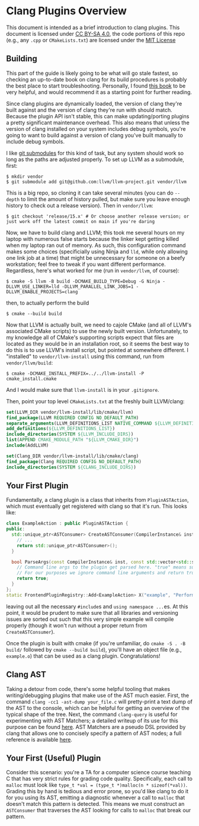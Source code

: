 # Clang Plugins Overview
This document is intended as a brief introduction to clang plugins.
This document is licensed under [CC BY-SA 4.0](https://creativecommons.org/licenses/by-sa/4.0/), the code portions of this repo (e.g., any `.cpp` or `CMakeLists.txt`) are licensed under the [MIT License](https://opensource.org/licenses/MIT)

## Building
This part of the guide is likely going to be what will go stale fastest, so checking an up-to-date book on clang for its build procedures is probably the best place to start troubleshooting.
Personally, I found [this book](https://learning.oreilly.com/library/view/llvm-techniques-tips/9781838824952/) to be very helpful, and would recommend it as a starting point for further reading.

Since clang plugins are dynamically loaded, the version of clang they're built against and the version of clang they're run with should match.
Because the plugin API isn't stable, this can make updating/porting plugins a pretty significant maintenance overhead.
This also means that unless the version of clang installed on your system includes debug symbols, you're going to want to build against a version of clang you've built manually to include debug symbols.

I like [git submodules](https://git-scm.com/book/en/v2/Git-Tools-Submodules) for this kind of task, but any system should work so long as the paths are adjusted properly.
To set up LLVM as a submodule, first:
```
$ mkdir vendor
$ git submodule add git@github.com:llvm/llvm-project.git vendor/llvm
```
This is a big repo, so cloning it can take several minutes (you can do `--depth` to limit the amount of history pulled, but make sure you leave enough history to check out a release version).
Then in `vendor/llvm`:
```
$ git checkout 'release/15.x' # Or choose another release version; or just work off the latest commit on main if you're daring
```
Now, we have to build clang and LLVM; this took me several hours on my laptop with numerous false starts because the linker kept getting killed when my laptop ran out of memory.
As such, this configuration command makes some choices (specificially using Ninja and `lld`, while only allowing one link job at a time) that might be unnecessary for someone on a beefy workstation; feel free to tweak if you want different performance.
Regardless, here's what worked for me (run in `vendor/llvm`, of course):
```
$ cmake -S llvm -B build -DCMAKE_BUILD_TYPE=Debug -G Ninja -DLLVM_USE_LINKER=lld -DLLVM_PARALLEL_LINK_JOBS=1 -DLLVM_ENABLE_PROJECTS=clang
```
then, to actually perform the build
```
$ cmake --build build
```

Now that LLVM is actually built, we need to cajole CMake (and all of LLVM's associated CMake scripts) to use the newly built version.
Unfortunately, to my knowledge all of CMake's supporting scripts expect that files are located as they would be in an installation root, so it seems the best way to do this is to use LLVM's install script, but pointed at somewhere different.
I "installed" to `vendor/llvm-install` using this command, run from `vendor/llvm/build`:
```
$ cmake -DCMAKE_INSTALL_PREFIX=../../llvm-install -P cmake_install.cmake
```
And I would make sure that `llvm-install` is in your `.gitignore`.

Then, point your top level `CMakeLists.txt` at the freshly built LLVM/clang:
```cmake
set(LLVM_DIR vendor/llvm-install/lib/cmake/llvm)
find_package(LLVM REQUIRED CONFIG NO_DEFAULT_PATH)
separate_arguments(LLVM_DEFINITIONS_LIST NATIVE_COMMAND ${LLVM_DEFINITIONS})
add_definitions(${LLVM_DEFINITIONS_LIST})
include_directories(SYSTEM ${LLVM_INCLUDE_DIRS})
list(APPEND CMAKE_MODULE_PATH "${LLVM_CMAKE_DIR}")
include(AddLLVM)

set(Clang_DIR vendor/llvm-install/lib/cmake/clang)
find_package(Clang REQUIRED CONFIG NO_DEFAULT_PATH)
include_directories(SYSTEM ${CLANG_INCLUDE_DIRS})
```

## Your First Plugin
Fundamentally, a clang plugin is a class that inherits from `PluginASTAction`, which must eventually get registered with clang so that it's run. This looks like:
```cpp
class ExampleAction : public PluginASTAction {
public:
  std::unique_ptr<ASTConsumer> CreateASTConsumer(CompilerInstance& inst, llvm::StringRef) override {
    // ...
    return std::unique_ptr<ASTConsumer>();
  }

  bool ParseArgs(const CompilerInstance& inst, const std::vector<std::string>& args) override {
    // Command line args to the plugin get parsed here. "true" means success, "false" aborts compilation.
    // For our purposes we ignore command line arguments and return true no matter what.
    return true;
  }
};
static FrontendPluginRegistry::Add<ExampleAction> X("example", "Performs your cool analysis");
```
leaving out all the necessary `#include`s and `using namespace ...`es.
At this point, it would be prudent to make sure that all libraries and versioning issues are sorted out such that this very simple example will compile properly (though it won't run without a proper return from `CreateASTConsumer`).

Once the plugin is built with cmake (if you're unfamiliar, do `cmake -S . -B build/` followed by `cmake --build build`), you'll have an object file (e.g., `example.o`) that can be used as a clang plugin. Congratulations!

## Clang AST
Taking a detour from code, there's some helpful tooling that makes writing/debugging plugins that make use of the AST much easier.
First, the command `clang -cc1 -ast-dump your_file.c` will pretty-print a text dump of the AST to the console, which can be helpful for getting an overview of the typical shape of the tree.
Next, the command `clang-query` is useful for experimenting with AST Matchers; a detailed writeup of its use for this purpose can be found [here](https://devblogs.microsoft.com/cppblog/exploring-clang-tooling-part-2-examining-the-clang-ast-with-clang-query/).
AST Matchers are a pseudo DSL provided by clang that allows one to concisely specify a pattern of AST nodes; a full reference is available [here](https://clang.llvm.org/docs/LibASTMatchersReference.html).

## Your First (Useful) Plugin
Consider this scenario: you're a TA for a computer science course teaching C that has very strict rules for grading code quality.
Specifically, each call to `malloc` must look like `type_t *val = (type_t *)malloc(n * sizeof(*val))`.
Grading this by hand is tedious and error prone, so you'd like clang to do it for you using its AST, emitting a diagnostic whenever a call to `malloc` that doesn't match this pattern is detected.
This means we must construct an `ASTConsumer` that traverses the AST looking for calls to `malloc` that break our pattern.
